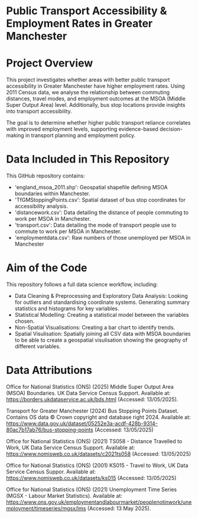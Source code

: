 # Public Transport Accessibility & Employment Rates in Greater Manchester  

# Project Overview  
This project investigates whether areas with better public transport accessibility in Greater Manchester have higher employment rates. Using 2011 Census data, we analyse the relationship between commuting distances, travel modes, and employment outcomes at the MSOA (Middle Super Output Area) level. Additionally, bus stop locations provide insights into transport accessibility.  

The goal is to determine whether higher public transport reliance correlates with improved employment levels, supporting evidence-based decision-making in transport planning and employment policy.  

# Data Included in This Repository  
This GitHub repository contains:  
- 'england_msoa_2011.shp': Geospatial shapefile defining MSOA boundaries within Manchester.
- 'TfGMStoppingPoints.csv': Spatial dataset of bus stop coordinates for accessibility analysis.
- 'distancework.csv': Data detailing the distance of people commuting to work per MSOA in Manchester.
- 'transport.csv': Data detailing the mode of transport people use to commute to work per MSOA in Manchester.
- 'employmentdata.csv': Raw numbers of those unemployed per MSOA in Manchester

# Aim of the Code  
This repository follows a full data science workflow, including:  
- Data Cleaning & Preprocessing and Exploratory Data Analysis: Looking for outliers and standardising coordinate systems. Generating summary statistics and histograms for key variables.
- Statistical Modelling: Creating a statistical model between the variables chosen. 
- Non-Spatial Visualisations: Creating a bar chart to identify trends.
- Spatial Visulisation: Spatially joining all CSV data with MSOA boundaries to be able to create a geospatial visulisation showing the geography of different variables.

# Data Attributions
Office for National Statistics (ONS) (2025) Middle Super Output Area (MSOA) Boundaries. UK Data Service Census Support. Available at: https://borders.ukdataservice.ac.uk/bds.html (Accessed: 13/05/2025).

Transport for Greater Manchester (2024) Bus Stopping Points Dataset. Contains OS data © Crown copyright and database right 2024. Available at: https://www.data.gov.uk/dataset/05252e3a-acdf-428b-9314-80ac7b17ab76/bus-stopping-points (Accessed: 13/05/2025)

Office for National Statistics (ONS) (2021) TS058 - Distance Travelled to Work, UK Data Service Census Support. Available at: https://www.nomisweb.co.uk/datasets/c2021ts058 (Accessed: 13/05/2025)

Office for National Statistics (ONS) (2001) KS015 - Travel to Work, UK Data Service Census Suppor.  Available at: https://www.nomisweb.co.uk/datasets/ks015 (Accessed: 13/05/2025)

Office for National Statistics (ONS) (2021) Unemployment Time Series (MGSX - Labour Market Statistics). Available at: https://www.ons.gov.uk/employmentandlabourmarket/peoplenotinwork/unemployment/timeseries/mgsx/lms (Accessed: 13 May 2025).




